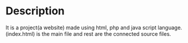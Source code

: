 # Description
It is a project(a website) made using html, php and java script language.
(index.html) is the main file and rest are the connected source files.
<!--
![Image](https://user-images.githubusercontent.com/54352598/121768380-8f44d180-cb7b-11eb-8672-db52023128fc.jpg)-->

    
